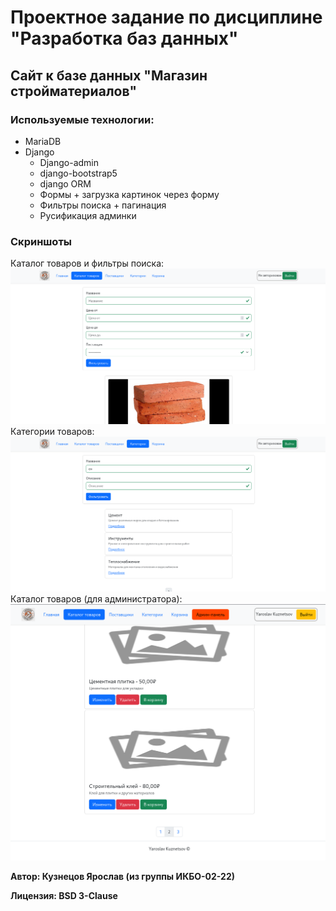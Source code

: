 # Проектное задание по дисциплине "Разработка баз данных"
## Сайт к базе данных "Магазин стройматериалов"
### Используемые технологии:
* MariaDB
* Django
  * Django-admin
  * django-bootstrap5
  * django ORM
  * Формы + загрузка картинок через форму 
  * Фильтры поиска + пагинация
  * Русификация админки
  

### Скриншоты
Каталог товаров и фильтры поиска:
<img src="https://github.com/I-love-linux-12-31/DBD_django_project/blob/eaa9c3745196639d773800b7fce06ec627a28c2a/docs/%D0%A1%D0%BD%D0%B8%D0%BC%D0%BE%D0%BA%20%D1%8D%D0%BA%D1%80%D0%B0%D0%BD%D0%B0%20%D0%BE%D1%82%202025-01-03%2000-56-25.png?raw=true" alt="Image 1">
Категории товаров:
<img src="https://github.com/I-love-linux-12-31/DBD_django_project/blob/eaa9c3745196639d773800b7fce06ec627a28c2a/docs/%D0%A1%D0%BD%D0%B8%D0%BC%D0%BE%D0%BA%20%D1%8D%D0%BA%D1%80%D0%B0%D0%BD%D0%B0%20%D0%BE%D1%82%202025-01-03%2000-56-43.png?raw=true" alt="Image 1">
Каталог товаров (для администратора):
<img src="https://github.com/I-love-linux-12-31/DBD_django_project/blob/eaa9c3745196639d773800b7fce06ec627a28c2a/docs/%D0%A1%D0%BD%D0%B8%D0%BC%D0%BE%D0%BA%20%D1%8D%D0%BA%D1%80%D0%B0%D0%BD%D0%B0%20%D0%BE%D1%82%202025-01-03%2000-58-29.png?raw=true" alt="Image 1">


**Автор: Кузнецов Ярослав (из группы ИКБО-02-22)**

**Лицензия: BSD 3-Clause**